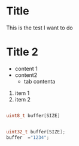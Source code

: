 # Title
This is the test I want to do

# Title 2
* content 1
* content2
  * tab contenta

1. item 1
2. item 2


```c

uint8_t buffer[SIZE]

```


```c -nc

uint32_t buffer[SIZE];
buffer  ="1234";

``` 
